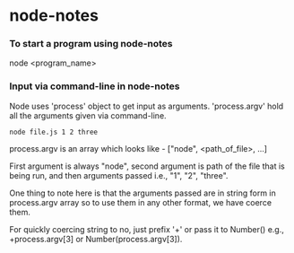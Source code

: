 # node-notes

### To start a program using node-notes
node <program_name>

### Input via command-line in node-notes
Node uses 'process' object to get input as arguments. 'process.argv' hold all the arguments given via command-line.

`node file.js 1 2 three`   

process.argv is an array which looks like - ["node", <path_of_file>, <argument>...]

First argument is always "node", second argument is path of the file that is being run, and then arguments passed i.e., "1", "2", "three".

One thing to note here is that the arguments passed are in string form in process.argv array so to use them in any other format, we have coerce them.

For quickly coercing string to no, just prefix '+' or pass it to Number() e.g., +process.argv[3] or Number(process.argv[3]).
